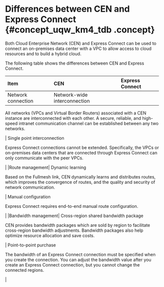 # Differences between CEN and Express Connect {#concept_uqw_km4_tdb .concept}

Both Cloud Enterprise Network \(CEN\) and Express Connect can be used to connect an on-premises data center with a VPC to allow access to cloud resources and to build a hybrid cloud.

The following table shows the differences between CEN and Express Connect.

|Item|CEN|Express Connect|
|:---|:--|:--------------|
|Network connection| Network-wide interconnection

 All networks \(VPCs and Virtual Border Routers\) associated with a CEN instance are interconnected with each other. A secure, reliable, and high-speed intranet communication channel can be established between any two networks.

 | Single point interconnection

 Express Connect connections cannot be extended. Specifically, the VPCs or on-premises data centers that are connected through Express Connect can only communicate with the peer VPCs.

 |
|Route management| Dynamic learning

 Based on the Fullmesh link, CEN dynamically learns and distributes routes, which improves the convergence of routes, and the quality and security of network communication.

 | Manual configuration

 Express Connect requires end-to-end manual route configuration.

 |
|Bandwidth management| Cross-region shared bandwidth package

 CEN provides bandwidth packages which are sold by region to facilitate cross-region bandwidth adjustments. Bandwidth packages also help optimize resource allocation and save costs.

 | Point-to-point purchase

 The bandwidth of an Express Connect connection must be specified when you create the connection. You can adjust the bandwidth value after you create an Express Connect connection, but you cannot change the connected regions.

 |

